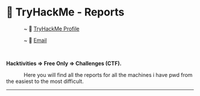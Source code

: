# :open_file_folder: TryHackMe - Reports 


&nbsp;&nbsp;&nbsp;&nbsp;&nbsp;&nbsp;&nbsp;&nbsp;&nbsp;&nbsp;&nbsp;&nbsp;~ :triangular_flag_on_post: [TryHackMe Profile](https://tryhackme.com/p/Dhmosfunk)

&nbsp;&nbsp;&nbsp;&nbsp;&nbsp;&nbsp;&nbsp;&nbsp;&nbsp;&nbsp;&nbsp;&nbsp;~ :email: [Email](mailto:dhmosfnk@protonmail.com)

<br>

<b>Hacktivities => Free Only => Challenges (CTF).</b>

&nbsp;&nbsp;&nbsp;&nbsp;&nbsp;&nbsp;&nbsp;&nbsp;&nbsp;&nbsp;&nbsp;&nbsp;Here you will find all the reports for all the machines i have pwd from the easiest to the most difficult.

<hr>
